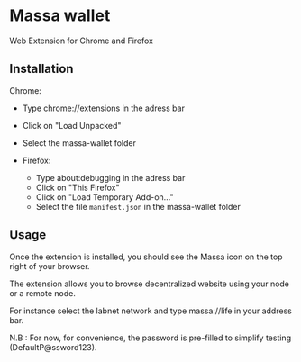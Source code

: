 # Massa wallet

Web Extension for Chrome and Firefox

## Installation

Chrome:
  - Type chrome://extensions in the adress bar
  - Click on "Load Unpacked"
  - Select the massa-wallet folder

- Firefox:
  - Type about:debugging in the adress bar
  - Click on "This Firefox"
  - Click on "Load Temporary Add-on..."
  - Select the file `manifest.json` in the massa-wallet folder

## Usage

Once the extension is installed, you should see the Massa icon on the top right of your browser.

The extension allows you to browse decentralized website using your node or a remote node.

For instance select the labnet network and type massa://life in your address bar.

N.B : For now, for convenience, the password is pre-filled to simplify testing (DefaultP@ssword123).
